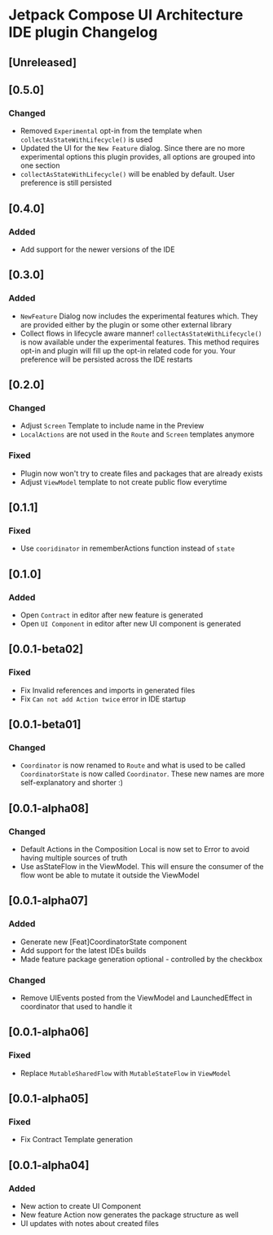 <!-- Keep a Changelog guide -> https://keepachangelog.com -->

# Jetpack Compose UI Architecture IDE plugin  Changelog

## [Unreleased]

## [0.5.0]
### Changed
- Removed `Experimental` opt-in from the template when `collectAsStateWithLifecycle()` is used
- Updated the UI for the `New Feature` dialog. Since there are no more experimental options this plugin provides, all options are grouped into one section
- `collectAsStateWithLifecycle()` will be enabled by default. User preference is still persisted

## [0.4.0]
### Added
- Add support for the newer versions of the IDE

## [0.3.0]
### Added
- `NewFeature` Dialog now includes the experimental features which. They are provided either by the plugin or some other external library
- Collect flows in lifecycle aware manner! `collectAsStateWithLifecycle()` is now available under the experimental features. This method requires opt-in and plugin will fill up the opt-in related code for you. Your preference will be persisted across the IDE restarts

## [0.2.0]
### Changed
- Adjust `Screen` Template to include name in the Preview
- `LocalActions` are not used in the `Route` and `Screen` templates anymore

### Fixed
- Plugin now won't try to create files and packages that are already exists
- Adjust `ViewModel` template to not create public flow everytime


## [0.1.1]
### Fixed
- Use `cooridinator` in rememberActions function instead of `state`

## [0.1.0]
### Added
- Open `Contract` in editor after new feature is generated
- Open `UI Component` in editor after new UI component is generated


## [0.0.1-beta02]
### Fixed
- Fix Invalid references and imports in generated files
- Fix `Can not add Action twice` error in IDE startup

## [0.0.1-beta01]
### Changed
- `Coordinator` is now renamed to  `Route` and what is used to be called `CoordinatorState` is now called `Coordinator`. 
These new names are more self-explanatory and shorter :)


## [0.0.1-alpha08]
### Changed
- Default Actions in the Composition Local is now set to Error to avoid having multiple sources of truth
- Use asStateFlow in the ViewModel. This will ensure the consumer of the flow wont be able to mutate it outside the ViewModel

## [0.0.1-alpha07]
### Added
- Generate new [Feat]CoordinatorState component
- Add support for the latest IDEs builds
- Made feature package generation optional - controlled by the checkbox

### Changed
- Remove UIEvents posted from the ViewModel and LaunchedEffect in coordinator that used to handle it

## [0.0.1-alpha06]
### Fixed
- Replace `MutableSharedFlow` with `MutableStateFlow` in `ViewModel`

## [0.0.1-alpha05]
### Fixed
- Fix Contract Template generation

## [0.0.1-alpha04]
### Added
- New action to create UI Component
- New feature Action now generates the package structure as well
- UI updates with notes about created files